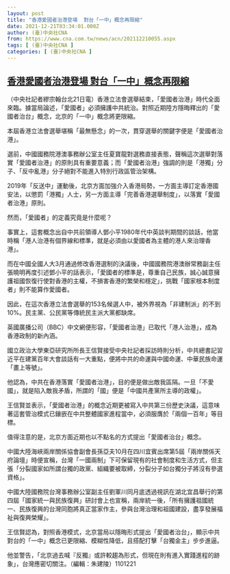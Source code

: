 ```yaml
---
layout: post
title: "香港愛國者治港登場  對台「一中」概念再限縮"
date: 2021-12-21T03:34:01.000Z
author: (臺)中央社CNA
from: https://www.cna.com.tw/news/acn/202112210055.aspx
tags: [ (臺)中央社CNA ]
categories: [ (臺)中央社CNA ]
---
```

<!--1640057641000-->
[香港愛國者治港登場  對台「一中」概念再限縮](https://www.cna.com.tw/news/acn/202112210055.aspx)
------

<div>
<div></div><div><p>（中央社記者繆宗翰台北21日電）香港立法會選舉結束，「愛國者治港」時代全面來臨。據當局論述，「愛國者」必須擁護中共統治。對照近期陸方隱晦釋出的「愛國者治台」概念，北京的「一中」概念將更限縮。</p><p>本屆香港立法會選舉堪稱「最無懸念」的一次，貫穿選舉的關鍵字便是「愛國者治港」。</p><p>選前，中國國務院港澳事務辦公室主任夏寶龍對選務直接表態，聲稱這次選舉對落實「愛國者治港」的原則具有重要意義；而「愛國者治港」強調的則是「港獨」分子、「反中亂港」分子絕對不能進入特別行政區管治架構。</p><p>2019年「反送中」運動後，北京方面加強介入香港局勢，一方面主導訂定香港國安法，以懲罰「港獨」人士，另一方面主導「完善香港選舉制度」，以落實「愛國者治港」原則。</p><p>然而，「愛國者」的定義究竟是什麼呢？</p><p>事實上，這套概念出自中共前領導人鄧小平1980年代中英談判期間的談話，他當時稱「港人治港有個界線和標準，就是必須由以愛國者為主體的港人來治理香港」。</p><p>而在中國全國人大3月通過修改香港選制的決議後，中國國務院港澳辦常務副主任張曉明再度引述鄧小平的話表示，「愛國者的標準是，尊重自己民族，誠心誠意擁護祖國恢復行使對香港的主權，不損害香港的繁榮和穩定」，挑戰「國家根本制度者」則不能算作愛國者。</p><p>因此，在這次香港立法會選舉的153名候選人中，被外界視為「非建制派」的不到10%。民主黨、公民黨等傳統民主派大黨都缺席。</p><p>英國廣播公司（BBC）中文網便形容，「愛國者治港」已取代「港人治港」，成為香港政制的新內涵。</p><p>國立政治大學東亞研究所所長王信賢接受中央社記者採訪時則分析，中共總書記習近平在建黨百年大會談話有一大重點，便將中共的命運與中國命運、中華民族命運「畫上等號」。</p><p>他認為，中共在香港落實「愛國者治港」，目的便是做出敵我區隔。一旦「不愛國」，就是陷入敵我矛盾，所謂的「國」便是「中國共產黨所主導的政權」。</p><p>王信賢並表示，「愛國者治港」的概念近期更被寫入中共第三份歷史決議，這意味著這套管治模式已鑲嵌在中共整體國家進程當中，必須服膺於「兩個一百年」等目標。</p><p>值得注意的是，北京方面近期也以不點名的方式提出「愛國者治台」概念。</p><p>中國大陸海峽兩岸關係協會副會長孫亞夫10月在四川宜賓出席第5屆「兩岸關係天府論壇」時便宣稱，台灣「一國兩制」下可保留現有的社會制度和生活方式，但主張「分裂國家如所謂台獨的政黨、組織要被取締，分裂分子如台獨分子將沒有參選資格」。</p><p>中國大陸國務院台灣事務辦公室副主任劉軍川同月底透過視訊在湖北宜昌舉行的第四屆「國家統一與民族復興」研討會上也宣稱，兩岸統一後，「所有擁護祖國統一、民族復興的台灣同胞將真正當家作主，參與台灣治理和祖國建設，盡享發展福祉與復興榮耀」。</p><p>王信賢認為，對照香港模式，北京當局以隱晦形式提出「愛國者治台」，顯示中共對台的「一中」概念已更限縮、模糊性降低，且搭配打擊「台獨金主」步步進逼。</p><p>他並警告，「北京過去喊『反獨』或許較趨為形式，但現在則有進入實踐進程的跡象」，台灣應密切關注。（編輯：朱建陵）1101221</p></div>
</div>
